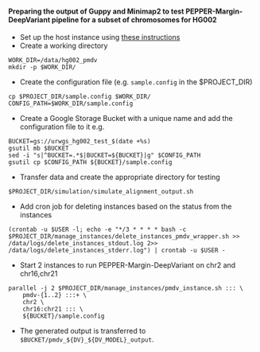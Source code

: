 #### Preparing the output of Guppy and Minimap2 to test PEPPER-Margin-DeepVariant pipeline for a subset of chromosomes for HG002
* Set up the host instance using [these instructions](./Setting_up_host_instance.md) 
* Create a working directory
```
WORK_DIR=/data/hg002_pmdv
mkdir -p $WORK_DIR/
```
* Create the configuration file (e.g. `sample.config` in the $PROJECT_DIR)
```
cp $PROJECT_DIR/sample.config $WORK_DIR/
CONFIG_PATH=$WORK_DIR/sample.config
```
* Create a Google Storage Bucket with a unique name and add the configuration file to it e.g.
```
BUCKET=gs://urwgs_hg002_test_$(date +%s)
gsutil mb $BUCKET
sed -i "s|^BUCKET=.*$|BUCKET=${BUCKET}|g" $CONFIG_PATH
gsutil cp $CONFIG_PATH ${BUCKET}/sample.config
```
* Transfer data and create the appropriate directory for testing
```
$PROJECT_DIR/simulation/simulate_alignment_output.sh
```
* Add cron job for deleting instances based on the status from the instances
```     
(crontab -u $USER -l; echo -e "*/3 * * * * bash -c $PROJECT_DIR/manage_instances/delete_instances_pmdv_wrapper.sh >> /data/logs/delete_instances_stdout.log 2>> /data/logs/delete_instances_stderr.log") | crontab -u $USER - 
```
* Start 2 instances to run PEPPER-Margin-DeepVariant on chr2 and chr16,chr21
```
parallel -j 2 $PROJECT_DIR/manage_instances/pmdv_instance.sh ::: \
	pmdv-{1..2} :::+ \
	chr2 \
	chr16:chr21 ::: \
	${BUCKET}/sample.config
```
* The generated output is transferred to `$BUCKET/pmdv_${DV}_${DV_MODEL}_output`.
